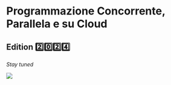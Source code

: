 # Programmazione Concorrente, Parallela e su Cloud

## Edition 2️⃣0️⃣2️⃣4️⃣

_Stay tuned_


![](https://images.squarespace-cdn.com/content/v1/56c8ea9db654f92cd6e53568/1465503420048-LIBRT5W79357E1RCUSXM/bestgifever.gif?format=2500w)